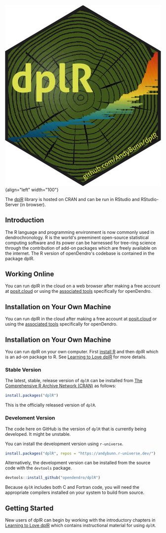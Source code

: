 ![dplR](https://github.com/AndyBunn/dplR/raw/master/dplR_Sticker.png){align="left" width="100"}

The [dplR](https://github.com/opendendro/dplR) library is hosted on CRAN and can be run in RStudio and RStudio-Server (in browser).

## Introduction
The R language and programming environment is now commonly used in dendrochronology. R is the world's  preeminent open-source statistical computing software and its power can be harnessed for tree-ring science through the contribution of add-on packages which are freely available on the internet. The R version of openDendro's codebase is contained in the package dplR.

## Working Online

You can run dplR in the cloud on a web browser after making a free account at [posit.cloud](https://posit.cloud/content/yours?sort=name_asc) or using the [associated tools](cloud.md) specifically for openDendro.

## Installation on Your Own Machine

You can run dplR in the cloud after making a free account at [posit.cloud](https://posit.cloud/content/yours?sort=name_asc) or using the [associated tools](cloud.md) specifically for openDendro.

## Installation on Your Own Machine

You can run dplR on your own computer. First [install R](https://cloud.r-project.org/) and then dplR which is an ad-on package to R. See [Learning to Love dplR](https://opendendro.github.io/dplR-workshop/) for more details.

### Stable Version

The latest, stable, release version of `dplR` can be installed from [The Comprehensive R Archive Network (CRAN)](https://cran.r-project.org/) as follows:

```R
install.packages("dplR")
```

This is the officially released version of `dplR`.

### Develoment Version
The code here on GitHub is the version of `dplR` that is currently being developed. It might be unstable.

You can install the development version using `r-universe`.

```R
install.packages("dplR", repos = "https://andybunn.r-universe.dev/")
```

Alternatively, the development version can be installed from the source code with the `devtools` package.

```R
devtools::install_github("opendendro/dplR")
```

Because `dplR` includes both C and Fortran code, you will need the appropriate compilers installed on your system to build from source.

## Getting Started

New users of dplR can begin by working with the introductory chapters in [Learning to Love dplR](https://opendendro.github.io/dplR-workshop/) which contains instructional material for using `dplR`.
